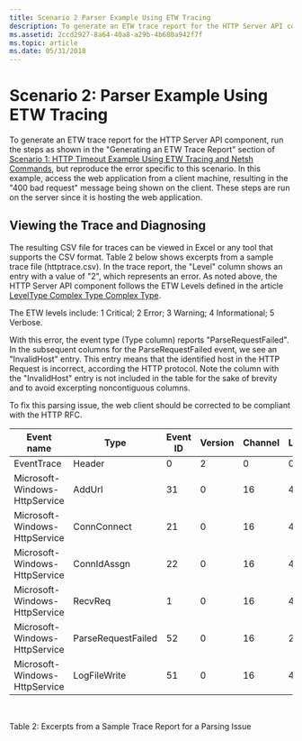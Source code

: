 ```yaml
---
title: Scenario 2 Parser Example Using ETW Tracing
description: To generate an ETW trace report for the HTTP Server API component, run the steps as shown in the \ 0034;Generating an ETW Trace Report \ 0034; section of Scenario 1 HTTP Timeout Example Using ETW Tracing and Netsh Commands, but reproduce the error specific to this scenario.
ms.assetid: 2ccd2927-8a64-40a8-a29b-4b680a942f7f
ms.topic: article
ms.date: 05/31/2018
---
```


# Scenario 2: Parser Example Using ETW Tracing

To generate an ETW trace report for the HTTP Server API component, run the steps as shown in the "Generating an ETW Trace Report" section of [Scenario 1: HTTP Timeout Example Using ETW Tracing and Netsh Commands](scenario-1--http-timeout-example-using-etw-tracing-and-netsh-commands.md), but reproduce the error specific to this scenario. In this example, access the web application from a client machine, resulting in the "400 bad request" message being shown on the client. These steps are run on the server since it is hosting the web application.

## Viewing the Trace and Diagnosing

The resulting CSV file for traces can be viewed in Excel or any tool that supports the CSV format. Table 2 below shows excerpts from a sample trace file (httptrace.csv). In the trace report, the "Level" column shows an entry with a value of "2", which represents an error. As noted above, the HTTP Server API component follows the ETW Levels defined in the article [LevelType Complex Type Complex Type](https://msdn2.microsoft.com/library/aa382793.aspx).

The ETW levels include: 1 Critical; 2 Error; 3 Warning; 4 Informational; 5 Verbose.

With this error, the event type (Type column) reports "ParseRequestFailed". In the subsequent columns for the ParseRequestFailed event, we see an "InvalidHost" entry. This entry means that the identified host in the HTTP Request is incorrect, according the HTTP protocol. Note the column with the "InvalidHost" entry is not included in the table for the sake of brevity and to avoid excerpting noncontiguous columns.

To fix this parsing issue, the web client should be corrected to be compliant with the HTTP RFC. 

| Event name                    | Type               | Event ID | Version | Channel | Level |
|-------------------------------|--------------------|----------|---------|---------|-------|
| EventTrace                    | Header             | 0        | 2       | 0       | 0     |
| Microsoft-Windows-HttpService | AddUrl             | 31       | 0       | 16      | 4     |
| Microsoft-Windows-HttpService | ConnConnect        | 21       | 0       | 16      | 4     |
| Microsoft-Windows-HttpService | ConnIdAssgn        | 22       | 0       | 16      | 4     |
| Microsoft-Windows-HttpService | RecvReq            | 1        | 0       | 16      | 4     |
| Microsoft-Windows-HttpService | ParseRequestFailed | 52       | 0       | 16      | 2     |
| Microsoft-Windows-HttpService | LogFileWrite       | 51       | 0       | 16      | 4     |



 

Table 2: Excerpts from a Sample Trace Report for a Parsing Issue

 

 




